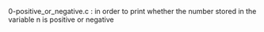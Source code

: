 0-positive_or_negative.c : in order to print whether the number stored in the variable n is positive or negative
